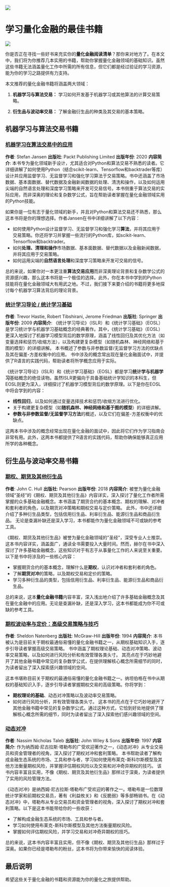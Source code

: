 ![](https://fastly.jsdelivr.net/gh/bucketio/img11@main/2024/10/21/1729466068183-23134fce-3131-4262-b18c-f378d71af4f6.gif)

# 学习量化金融的最佳书籍
![](https://fastly.jsdelivr.net/gh/bucketio/img9@main/2024/10/20/1729465031968-b3c8959e-1d37-4b8a-91b1-b0b0dfe25143.png)

你是否正在寻找一些好书来充实你的**量化金融阅读清单**？那你来对地方了。在本文中，我们将为你推荐几本实用的书籍，帮助你掌握量化金融领域的基础知识。虽然这些书籍无法涵盖量化工作中所需的所有信息，但它们都是经过验证的学习资源，能为你的学习之路提供有力支持。

本文推荐的量化金融书籍将涵盖两大领域：

1. **机器学习与算法交易：** 学习如何开发基于机器学习或其他算法的计算交易策略。

2. **衍生品与波动率交易：** 了解金融衍生品的种类及其交易的基本策略。

## 机器学习与算法交易书籍

### [机器学习在算法交易中的应用](https://www.amazon.com/Machine-Learning-Algorithmic-Trading-alternative/dp/1839217715/)

**作者**: Stefan Jansen
**出版社**: Packt Publishing Limited
**出版年份**: 2020
**内容简介**: 本书专为量化领域新手设计，尤其适合对Python和算法交易不熟悉的读者。它详细讲解了如何使用Python（结合scikit-learn、Tensorflow和backtrader等库）设计并应用监督学习、无监督学习和强化学习算法于交易策略。书中还涵盖了市场数据、基本面数据、替代数据及金融新闻数据的处理、清洗和操作，以及如何运用尖端的自然语言处理和深度学习策略来开发可交易信号。本书侧重于算法交易的实际应用，而非深奥的理论和复杂数学公式，旨在帮助读者掌握在量化金融领域实用的Python技能。

如果你是一位有志于量化领域的新手，并且对Python和算法交易还不熟悉，那么这本书将是你的理想选择。作者Jansen在书中详细讲解了以下内容：

- 如何使用Python设计监督学习、无监督学习和强化学习**算法**，并将其应用于交易策略。你还将学习并掌握一些流行的Python库，如scikit-learn、Tensorflow和backtrader。
- 如何**处理、清理和操作**市场数据、基本面数据、替代数据以及金融新闻数据，并将其应用于交易策略。
- 如何运用尖端的**自然语言处理**和深度学习策略来开发可交易的信号。

总的来说，如果你对一本更注重**算法交易应用**而非深奥理论背景和复杂数学公式的资源感兴趣，那么这本书将是一个极佳的选择。此外，你在本书中学到的Python技能将在量化金融领域大有用武之地。不过，我们接下来要介绍的书籍将更多地探讨每个机器学习算法背后的理论背景。

### [统计学习导论 / 统计学习基础](https://www.amazon.com/Elements-Statistical-Learning-Prediction-Statistics/dp/0387848576/)

**作者**: Trevor Hastie, Robert Tibshirani, Jerome Friedman
**出版社**: Springer
**出版年份**: 2009
**内容简介**: 《统计学习导论》（ISLR）和《统计学习基础》（EOSL）是学习统计学与机器学习基础概念的经典著作。其中，《统计学习基础》（EOSL）更深入地探讨了机器学习模型背后的数学原理，涵盖了线性回归及其优化方法（如变量选择和惩罚/收缩方法），以及构建更复杂模型（如随机森林、神经网络和基于图的模型）的详细讲解。 本书概述了参数与非参数监督/无监督学习方法的优缺点及其在偏差-方差权衡中的应用。 书中涉及的概念常出现在量化金融面试中，并提供了R语言的实践代码，帮助读者将所学概念应用于实际。

《统计学习导论》（ISLR）和《统计学习基础》（EOSL）都是学习**统计学与机器学习**基础概念的绝佳读物。虽然ISLR更偏向于具备基础统计学知识的本科生，但EOSL则更为深入，详细探讨了机器学习模型背后的数学原理。以下是你在EOSL中将会学到的内容：

- **线性回归**，以及如何通过变量选择技术和惩罚/收缩方法进行优化。
- 关于构建更复杂模型（如**随机森林、神经网络和基于图的模型**）的详细讲解。
- **参数与非参数监督/无监督学习方法**的概述，以及它们在偏差-方差权衡中的优缺点。

这两本书中涉及的概念经常出现在量化金融的面试中，因此将它们作为学习指南会非常有用。此外，这两本书都提供了R语言的实践代码，帮助你确保能够真正应用所学的各种概念。

## 衍生品与波动率交易书籍
### [期权、期货及其他衍生品](https://www.amazon.com/Options-Futures-Other-Derivatives-10th/dp/013447208X/)

**作者**: John C. Hull
**出版社**: Pearson
**出版年份**: 2018
**内容简介**: 被誉为量化金融领域“圣经”的《期权、期货及其他衍生品》内容详实，深入探讨了量化工作者所需掌握的众多基础金融概念。本书涵盖了期货合约的基本概念、期权的理解、对冲者和套利者的角色，以及期货对冲策略和期权交易与定价策略。 此外，书中还详细介绍了多种衍生品类型，包括信用衍生品、利率衍生品、能源衍生品和商品衍生品。 无论是查漏补缺还是深入学习，本书都能作为量化金融领域不可或缺的参考工具。

《期权、期货及其他衍生品》被誉为量化金融领域的"圣经"，深受专业人士推崇。这本书内容详实，涵盖面广，通读全书需要投入大量时间。然而，赫尔在书中深入探讨了许多基础金融概念，这些知识对于有志于从事量化工作的人来说至关重要。以下是书中将涉及的一些核心内容：

- 掌握期货合约的基本概念，理解什么是**期权**，认识对冲者和套利者的角色。
- 了解**期货对冲**的策略，以及期权交易和定价的策略。
- 学习多种衍生品的类型，包括信用衍生品、利率衍生品、能源衍生品和商品衍生品。

总的来说，这本**量化金融书籍**内容丰富，深入浅出地介绍了许多基础金融概念及其在量化金融中的应用。无论是查漏补缺，还是深入学习，这本书都能成为你不可或缺的参考工具。

### [期权波动率与定价：高级交易策略与技巧](https://www.amazon.com/Option-Volatility-Pricing-Strategies-Techniques/dp/0071818774/)

**作者**: Sheldon Natenberg
**出版社**: McGraw-Hill
**出版年份**: 1994
**内容简介**: 本书被认为是目前关于期权最通俗易懂的量化金融书籍之一，从期权基础知识入手，逐步引导读者掌握高级交易策略。 书中涵盖了期权理论基础、动态对冲策略、波动率交易策略，以及如何进行风险分析和有效管理各类头寸。 其亮点在于巧妙地避开了其他金融书籍中常见的复杂数学公式，在提供理解核心概念所需细节的同时，为读者留出了深入探索感兴趣领域的空间。

这本书堪称目前关于期权的最通俗易懂的量化金融书籍之一。纳坦伯格在书中从期权的基础知识入手，逐步引导读者掌握期权交易的高级策略。你将学到：

- **期权理论的基础**、动态对冲策略以及波动率交易策略。
- 如何进行风险分析，并有效管理各类头寸。
这本书的亮点在于它巧妙地避开了其他金融书籍中常见的复杂数学公式。通过这种方式，它恰到好处地提供了理解核心概念所需的细节，同时为读者留出了深入探索他们感兴趣领域的空间。

### [动态对冲](https://www.amazon.com/Dynamic-Hedging-Managing-Vanilla-Options/dp/0471152803/)

**作者**: Nassim Nicholas Taleb
**出版社**: John Wiley & Sons
**出版年份**: 1997
**内容简介**: 作为纳西姆·尼古拉斯·塔勒布的广受欢迎著作之一，《动态对冲》从专业交易员和资金管理者的视角，深入探讨了期权对冲和套利策略。 本书帮助读者了解构成金融生态系统的市场、工具和参与者，学习如何使用布莱克-斯科尔斯模型及其他方法衡量期权风险，并掌握评估期权风险以及交易和对冲奇异期权的技巧。 该书内容丰富且实用，不像《期权、期货及其他衍生品》那样过于深奥，为读者提供了实用的风险管理方法。

《动态对冲》是纳西姆·尼古拉斯·塔勒布广受欢迎的著作之一。塔勒布是一位数理统计学家和前期权交易员，著有《利益攸关》和《反脆弱》等多部畅销书。在《动态对冲》中，塔勒布从专业交易员和资金管理者的视角，深入探讨了期权对冲和套利策略。以下是这本书能带给你的一些收获：

- 了解构成金融生态系统的市场、工具和参与者。
- 学习如何使用布莱克-斯科尔斯模型及其他方法衡量期权风险。
- 掌握如何评估期权风险，并学习交易和对冲奇异期权的技巧。

总的来说，这本书内容丰富且实用，但不像《期权、期货及其他衍生品》那样过于深奥。如果你已经是塔勒布的粉丝，这本书将为你带来愉快的阅读体验。

## 最后说明

希望这些关于量化金融的书籍和资源能为你的量化之旅提供帮助。